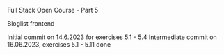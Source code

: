 Full Stack Open Course - Part 5

Bloglist frontend 

Initial commit on 14.6.2023 for exercises 5.1 - 5.4
Intermediate commit on 16.06.2023, exercises 5.1 - 5.11 done
